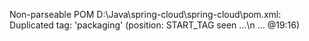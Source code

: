 Non-parseable POM D:\Java\spring-cloud\spring-cloud\pom.xml: Duplicated tag: 'packaging' (position: START_TAG seen ...<!-- \u58f0\u660e\u7236\u5de5\u7a0b\u7684\u6253\u5305\u65b9\u5f0f\u4e3apom -->\n    <packaging>... @19:16) 